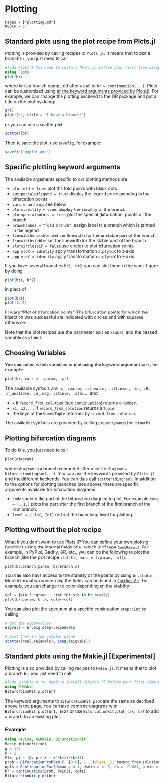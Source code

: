 # Plotting

```@contents
Pages = ["plotting.md"]
Depth = 3
```

## Standard plots using the plot recipe from Plots.jl

Plotting is provided by calling recipes to `Plots.jl`. It means that to plot a branch `br`, you just need to call

```julia
#]add Plots # You need to install Plots.jl before your first time using it!
using Plots
plot(br)
```

where `br` is a branch computed after a call to `br = continuation(...)`. Plots can be customized using
[all the keyword arguments provided by Plots.jl](https://docs.juliaplots.org/stable/generated/attributes_plot/).
For example, we can change the plotting backend to the GR package and put a title
on the plot by doing:

```julia
gr()
plot!(br, title = "I have a branch!")
```
or you can use a scatter plot

```julia
scatter(br)
```

Then to save the plot, use `savefig`, for example:

```julia
savefig("myplot.png")
```

## Specific plotting keyword arguments

The available arguments specific to our plotting methods are

- `plotfold = true`: plot the fold points with black dots
- `putspecialptlegend = true`: display the legend corresponding to the bifurcation points
- `vars = nothing`: see below
- `plotstability = true`: display the stability of the branch
- `plotspecialpoints = true`: plot the special (bifurcation) points on the branch
- `branchlabel = "fold branch"`: assign label to a branch which is printed in the legend
- `linewidthunstable`: set the linewidth for the unstable part of the branch
- `linewidthstable`: set the linewidth for the stable part of the branch
- `plotcirclesbif = false` use circles to plot bifurcation points
- `applytoX = identity` apply transformation `applytoX` to x-axis
- `applytoY = identity` apply transformation `applytoY` to y-axis

If you have several branches `br1, br2`, you can plot them in the same figure by doing

```julia
plot(br1, br2)
```

in place of

```julia
plot(br1)
plot!(br2)
```

!!! warn "Plot of bifurcation points"
    The bifurcation points for which the bisection was successful are indicated with circles and with squares otherwise.

Note that the plot recipes use the parameter axis as `xlabel`, and the passed variable as `ylabel`.

## Choosing Variables

You can select which variables to plot using the keyword argument `vars`, for example:

```julia
plot(br, vars = (:param, :x))
```
The available symbols are `:x, :param, :itnewton, :itlinear, :ds, :θ, :n_unstable, :n_imag, :stable, :step`,... and:

- `x` if `record_from_solution` (see [`continuation`](@ref)) returns a `Number`.
- `x1, x2,...` if `record_from_solution` returns a `Tuple`.
- the keys of the `NamedTuple` returned by `record_from_solution`.

The available symbols are provided by calling `propertynames(br.branch)`.

## Plotting bifurcation diagrams

To do this, you just need to call

```julia
plot(diagram)
```

where `diagram` is a branch computed after a call to `diagram = bifurcationdiagram(...)`. You can use the keywords provided by `Plots.jl` and the different backends. You can thus call `scatter(diagram)`. In addition to the options for plotting branches (see above), there are specific arguments available for bifurcation diagrams

- `code` specify the part of the bifurcation diagram to plot. For example `code = (1,1,)` plots the part after the first branch of the first branch of the root branch.
- `level = (-Inf, Inf)` restrict the branching level for plotting.

## Plotting without the plot recipe

What if you don't want to use Plots.jl? You can define your own plotting functions using the internal fields of `br` which is of type [`ContResult`](@ref). For example, in PyPlot, Gadfly, GR, etc., you can do the following to plot the branch (like the plot recipe `plot(br, vars = (:param, :x))`):

```julia
plot(br.branch.param, br.branch.x)
```

You can also have access to the stability of the points by using `br.stable`. More information concerning the fields can be found in [`ContResult`](@ref). For example, you can change the color depending on the stability:

```julia
col = [stb ? :green : :red for stb in br.stable]
plot(br.param, br.x, color=col)
```

You can also plot the spectrum at a specific continuation `step::Int` by calling

```julia
# get the eigenvalues
eigvals = br.eig[step].eigenvals

# plot them in the complex plane
scatter(real.(eigvals), imag.(eigvals))
```

## Standard plots using the Makie.jl [Experimental]

Plotting is also provided by calling recipes to `Makie.jl`. It means that to plot a branch `br`, you just need to call

```julia
#]add GLMakie # You need to install GLMakie.jl before your first time using it!
using GLMakie
BifurcationKit.plot(br)
```

The keyword arguments to `BifurcationKit.plot` are the same as decribed above in the page. You can also combine diagrams with `BifurcationKit.plot(br1, br2)` or use `BifurcationKit.plot!(ax, br)` to add a branch to an existing plot.

### Example

```julia
using Revise, GLMakie, BifurcationKit
Makie.inline!(true)
q = 1/0
k = 2
F(x, p) = (@. p + x - x^(k+1)/(k+1))
prob = BifurcationProblem(F, [0.8], 1., (@lens _); record_from_solution = (x,p) -> x[1])
opts = ContinuationPar(dsmax = 0.1, dsmin = 1e-3, ds = -0.001, p_min = -1., p_max = 1.)
br = continuation(prob, PALC(), opts)
BifurcationKit.plot(br)
```